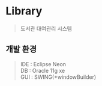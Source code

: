 # Library

> 도서관 대여관리 시스템

##  개발 환경
> IDE : Eclipse Neon  
> DB : Oracle 11g xe  
> GUI : SWING(+windowBuilder)  
